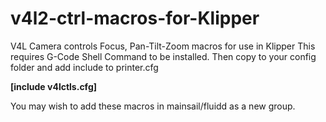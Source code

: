 # v4l2-ctrl-macros-for-Klipper
V4L Camera controls Focus, Pan-Tilt-Zoom macros for use in Klipper 
This requires G-Code Shell Command to be installed.
Then copy to your config folder and add include to printer.cfg

**[include v4lctls.cfg]**

You may wish to add these macros in mainsail/fluidd as a new group.
